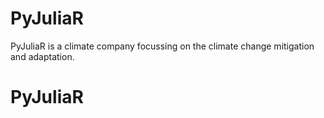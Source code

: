 # PyJuliaR

PyJuliaR is a climate company focussing on the climate change mitigation and 
adaptation.
# PyJuliaR
